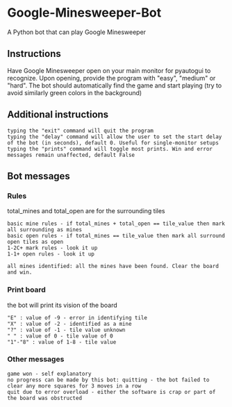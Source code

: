 # Google-Minesweeper-Bot
A Python bot that can play Google Minesweeper


## Instructions
Have Google Minesweeper open on your main monitor for pyautogui to recognize. Upon opening, provide the program with "easy", "medium" or "hard". The bot should automatically find the game and start playing (try to avoid similarly green colors in the background)

## Additional instructions
```
typing the "exit" command will quit the program
typing the "delay" command will allow the user to set the start delay of the bot (in seconds), default 0. Useful for single-monitor setups
typing the "prints" command will toggle most prints. Win and error messages remain unaffected, default False
```

## Bot messages
### Rules
total_mines and total_open are for the surrounding tiles
```
basic mine rules - if total_mines + total_open == tile_value then mark all surrounding as mines
basic open rules - if total_mines == tile_value then mark all surround open tiles as open
1-2C+ mark rules - look it up
1-1+ open rules - look it up

all mines identified: all the mines have been found. Clear the board and win.
```
### Print board
the bot will print its vision of the board
```
"E" : value of -9 - error in identifying tile
"X" : value of -2 - identified as a mine
"?" : value of -1 - tile value unknown
" " : value of 0 - tile value of 0
"1"-"8" : value of 1-8 - tile value
```
### Other messages
```
game won - self explanatory
no progress can be made by this bot: quitting - the bot failed to clear any more squares for 3 moves in a row
quit due to error overload - either the software is crap or part of the board was obstructed
```


